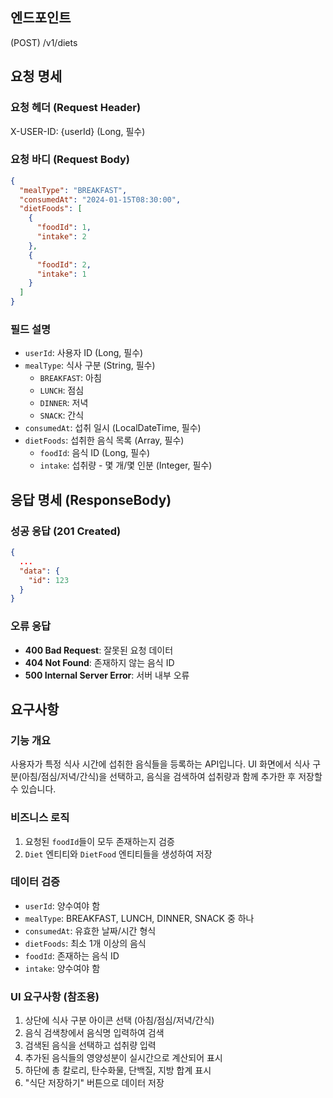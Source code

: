 ## 엔드포인트
(POST) /v1/diets

## 요청 명세
### 요청 헤더 (Request Header)
X-USER-ID: {userId} (Long, 필수)

### 요청 바디 (Request Body)
```json
{
  "mealType": "BREAKFAST",
  "consumedAt": "2024-01-15T08:30:00",
  "dietFoods": [
    {
      "foodId": 1,
      "intake": 2
    },
    {
      "foodId": 2,
      "intake": 1
    }
  ]
}
```

### 필드 설명
- `userId`: 사용자 ID (Long, 필수)
- `mealType`: 식사 구분 (String, 필수)
  - `BREAKFAST`: 아침
  - `LUNCH`: 점심  
  - `DINNER`: 저녁
  - `SNACK`: 간식
- `consumedAt`: 섭취 일시 (LocalDateTime, 필수)
- `dietFoods`: 섭취한 음식 목록 (Array, 필수)
  - `foodId`: 음식 ID (Long, 필수)
  - `intake`: 섭취량 - 몇 개/몇 인분 (Integer, 필수)

## 응답 명세 (ResponseBody)

### 성공 응답 (201 Created)

```json
{
  ...
  "data": {
    "id": 123  
  }
}
```

### 오류 응답
- **400 Bad Request**: 잘못된 요청 데이터
- **404 Not Found**: 존재하지 않는 음식 ID
- **500 Internal Server Error**: 서버 내부 오류

## 요구사항

### 기능 개요
사용자가 특정 식사 시간에 섭취한 음식들을 등록하는 API입니다. 
UI 화면에서 식사 구분(아침/점심/저녁/간식)을 선택하고, 음식을 검색하여 섭취량과 함께 추가한 후 저장할 수 있습니다.

### 비즈니스 로직
1. 요청된 `foodId`들이 모두 존재하는지 검증
4. `Diet` 엔티티와 `DietFood` 엔티티들을 생성하여 저장

### 데이터 검증
- `userId`: 양수여야 함
- `mealType`: BREAKFAST, LUNCH, DINNER, SNACK 중 하나
- `consumedAt`: 유효한 날짜/시간 형식
- `dietFoods`: 최소 1개 이상의 음식
- `foodId`: 존재하는 음식 ID
- `intake`: 양수여야 함

### UI 요구사항 (참조용)
1. 상단에 식사 구분 아이콘 선택 (아침/점심/저녁/간식)
2. 음식 검색창에서 음식명 입력하여 검색
3. 검색된 음식을 선택하고 섭취량 입력
4. 추가된 음식들의 영양성분이 실시간으로 계산되어 표시
5. 하단에 총 칼로리, 탄수화물, 단백질, 지방 합계 표시
6. "식단 저장하기" 버튼으로 데이터 저장